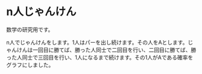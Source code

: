 # n人じゃんけん

数学の研究用です。

n人でじゃんけんをします。1人はパーを出し続けます。その人をAとします。じゃんけんは一回目に勝てば、勝った人同士で二回目を行い、二回目に勝てば、勝った人同士で三回目を行い、1人になるまで続けます。その1人がAである確率をグラフにしました。
